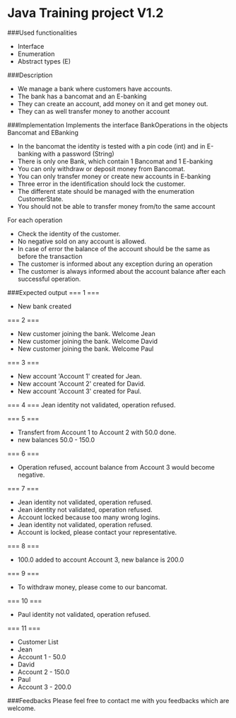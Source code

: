 # Java Training project V1.2

###Used functionalities
- Interface
- Enumeration
- Abstract types (E)

###Description
- We manage a bank where customers have accounts.
- The bank has a bancomat and an E-banking
- They can create an account, add money on it and get money out.
- They can as well transfer money to another account

###Implementation
Implements the interface BankOperations in the objects Bancomat and EBanking
- In the bancomat the identity is tested with a pin code (int) and in E-banking with a password (String)
- There is only one Bank, which contain 1 Bancomat and 1 E-banking
- You can only withdraw or deposit money from Bancomat. 
- You can only transfer money or create new accounts in E-banking
- Three error in the identification should lock the customer.
- The different state should be managed with the enumeration CustomerState.
- You should not be able to transfer money from/to the same account

For each operation
- Check the identity of the customer.
- No negative sold on any account is allowed.
- In case of error the balance of the account should be the same as before the transaction
- The customer is informed about any exception during an operation
- The customer is always informed about the account balance after each successful operation.

###Expected output
=== 1 ===
- New bank created

=== 2 ===
- New customer joining the bank. Welcome Jean
- New customer joining the bank. Welcome David
- New customer joining the bank. Welcome Paul

=== 3 ===
- New account 'Account 1' created for Jean.
- New account 'Account 2' created for David.
- New account 'Account 3' created for Paul.

=== 4 ===
Jean identity not validated, operation refused.

=== 5 ===
- Transfert from Account 1 to Account 2 with 50.0 done.
- new balances 50.0 - 150.0

=== 6 ===
- Operation refused, account balance from Account 3 would become negative.

=== 7 ===
- Jean identity not validated, operation refused.
- Jean identity not validated, operation refused.
- Account locked because too many wrong logins.
- Jean identity not validated, operation refused.
- Account is locked, please contact your representative.

=== 8 ===
- 100.0 added to account Account 3, new balance is 200.0

=== 9 ===
- To withdraw money, please come to our bancomat.

=== 10 ===
- Paul identity not validated, operation refused.

=== 11 ===
- Customer List
- Jean
-  Account 1 - 50.0
- David
-  Account 2 - 150.0
- Paul
- Account 3 - 200.0

###Feedbacks
Please feel free to contact me with you feedbacks which are welcome.